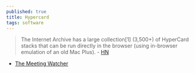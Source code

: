 ```yaml
---
published: true
title: Hypercard
tags: software
---
```

> The Internet Archive has a large collection[1] (3,500+) of HyperCard stacks that can be run directly in the browser (using in-browser emulation of an old Mac Plus). - [HN](https://news.ycombinator.com/item?id=24091071)

- [The Meeting Watcher](https://archive.org/details/hypercard_the-meeting-watcher)

